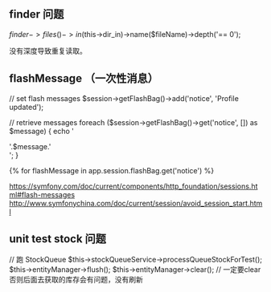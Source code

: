 ## finder 问题
            
  $finder->files()->in($this->dir_in)->name($fileName)->depth('== 0');
  

没有深度导致重复读取。

## flashMessage （一次性消息）

// set flash messages
$session->getFlashBag()->add('notice', 'Profile updated');

// retrieve messages
foreach ($session->getFlashBag()->get('notice', []) as $message) {
    echo '<div class="flash-notice">'.$message.'</div>';
}

 {% for flashMessage in app.session.flashBag.get('notice') %}
 

https://symfony.com/doc/current/components/http_foundation/sessions.html#flash-messages
http://www.symfonychina.com/doc/current/session/avoid_session_start.html

## unit test stock 问题

 // 跑 StockQueue
$this->stockQueueService->processQueueStockForTest();
$this->entityManager->flush();
$this->entityManager->clear(); // 一定要clear 否则后面去获取的库存会有问题，没有刷新
